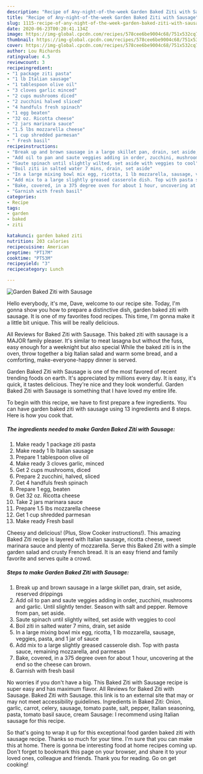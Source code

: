 ```yaml
---
description: "Recipe of Any-night-of-the-week Garden Baked Ziti with Sausage"
title: "Recipe of Any-night-of-the-week Garden Baked Ziti with Sausage"
slug: 1115-recipe-of-any-night-of-the-week-garden-baked-ziti-with-sausage
date: 2020-06-23T00:20:41.134Z
image: https://img-global.cpcdn.com/recipes/578cee6be9004c68/751x532cq70/garden-baked-ziti-with-sausage-recipe-main-photo.jpg
thumbnail: https://img-global.cpcdn.com/recipes/578cee6be9004c68/751x532cq70/garden-baked-ziti-with-sausage-recipe-main-photo.jpg
cover: https://img-global.cpcdn.com/recipes/578cee6be9004c68/751x532cq70/garden-baked-ziti-with-sausage-recipe-main-photo.jpg
author: Lou Richards
ratingvalue: 4.5
reviewcount: 3
recipeingredient:
- "1 package ziti pasta"
- "1 lb Italian sausage"
- "1 tablespoon olive oil"
- "3 cloves garlic minced"
- "2 cups mushrooms diced"
- "2 zucchini halved sliced"
- "4 handfuls fresh spinach"
- "1 egg beaten"
- "32 oz. Ricotta cheese"
- "2 jars marinara sauce"
- "1.5 lbs mozzarella cheese"
- "1 cup shredded parmesan"
- " Fresh basil"
recipeinstructions:
- "Break up and brown sausage in a large skillet pan, drain, set aside, reserved drippings"
- "Add oil to pan and saute veggies adding in order, zucchini, mushrooms and garlic. Until slightly tender. Season with salt and pepper. Remove from pan, set aside."
- "Saute spinach until slightly wilted, set aside with veggies to cool"
- "Boil ziti in salted water 7 mins, drain, set aside"
- "In a large mixing bowl mix egg, ricotta, 1 lb mozzarella, sausage, veggies, pasta, and 1 jar of sauce"
- "Add mix to a large slightly greased casserole dish. Top with pasta sauce, remaining mozzarella, and parmesan"
- "Bake, covered, in a 375 degree oven for about 1 hour, uncovering at the end so the cheese can brown."
- "Garnish with fresh basil"
categories:
- Recipe
tags:
- garden
- baked
- ziti

katakunci: garden baked ziti 
nutrition: 203 calories
recipecuisine: American
preptime: "PT17M"
cooktime: "PT53M"
recipeyield: "3"
recipecategory: Lunch

---
```



![Garden Baked Ziti with Sausage](https://img-global.cpcdn.com/recipes/578cee6be9004c68/751x532cq70/garden-baked-ziti-with-sausage-recipe-main-photo.jpg)

Hello everybody, it's me, Dave, welcome to our recipe site. Today, I'm gonna show you how to prepare a distinctive dish, garden baked ziti with sausage. It is one of my favorites food recipes. This time, I'm gonna make it a little bit unique. This will be really delicious.

All Reviews for Baked Ziti with Sausage. This baked ziti with sausage is a MAJOR family pleaser. It&#39;s similar to meat lasagna but without the fuss, easy enough for a weeknight but also special While the baked ziti is in the oven, throw together a big Italian salad and warm some bread, and a comforting, make-everyone-happy dinner is served.

Garden Baked Ziti with Sausage is one of the most favored of recent trending foods on earth. It's appreciated by millions every day. It is easy, it's quick, it tastes delicious. They're nice and they look wonderful. Garden Baked Ziti with Sausage is something that I have loved my entire life.


To begin with this recipe, we have to first prepare a few ingredients. You can have garden baked ziti with sausage using 13 ingredients and 8 steps. Here is how you cook that.

<!--inarticleads1-->

##### The ingredients needed to make Garden Baked Ziti with Sausage:

1. Make ready 1 package ziti pasta
1. Make ready 1 lb Italian sausage
1. Prepare 1 tablespoon olive oil
1. Make ready 3 cloves garlic, minced
1. Get 2 cups mushrooms, diced
1. Prepare 2 zucchini, halved, sliced
1. Get 4 handfuls fresh spinach
1. Prepare 1 egg, beaten
1. Get 32 oz. Ricotta cheese
1. Take 2 jars marinara sauce
1. Prepare 1.5 lbs mozzarella cheese
1. Get 1 cup shredded parmesan
1. Make ready  Fresh basil


Cheesy and delicious! (Plus, Slow Cooker instructions!). This amazing Baked Ziti recipe is layered with Italian sausage, ricotta cheese, sweet marinara sauce and plenty of mozzarella. Serve this Baked Ziti with a simple garden salad and crusty French bread. It is an easy friend and family favorite and serves quite a crowd. 

<!--inarticleads2-->

##### Steps to make Garden Baked Ziti with Sausage:

1. Break up and brown sausage in a large skillet pan, drain, set aside, reserved drippings
1. Add oil to pan and saute veggies adding in order, zucchini, mushrooms and garlic. Until slightly tender. Season with salt and pepper. Remove from pan, set aside.
1. Saute spinach until slightly wilted, set aside with veggies to cool
1. Boil ziti in salted water 7 mins, drain, set aside
1. In a large mixing bowl mix egg, ricotta, 1 lb mozzarella, sausage, veggies, pasta, and 1 jar of sauce
1. Add mix to a large slightly greased casserole dish. Top with pasta sauce, remaining mozzarella, and parmesan
1. Bake, covered, in a 375 degree oven for about 1 hour, uncovering at the end so the cheese can brown.
1. Garnish with fresh basil


No worries if you don&#39;t have a big. This Baked Ziti with Sausage recipe is super easy and has maximum flavor. All Reviews for Baked Ziti with Sausage. Baked Ziti with Sausage. this link is to an external site that may or may not meet accessibility guidelines. Ingredients in Baked Ziti: Onion, garlic, carrot, celery, sausage, tomato paste, salt, pepper, Italian seasoning, pasta, tomato basil sauce, cream Sausage: I recommend using Italian sausage for this recipe. 

So that's going to wrap it up for this exceptional food garden baked ziti with sausage recipe. Thanks so much for your time. I'm sure that you can make this at home. There is gonna be interesting food at home recipes coming up. Don't forget to bookmark this page on your browser, and share it to your loved ones, colleague and friends. Thank you for reading. Go on get cooking!
